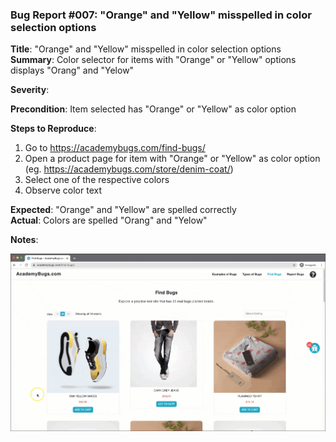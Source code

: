 ### Bug Report #007: "Orange" and "Yellow" misspelled in color selection options

**Title**: "Orange" and "Yellow" misspelled in color selection options  
**Summary**: Color selector for items with "Orange" or "Yellow" options displays "Orang" and "Yelow"  

**Severity**: 

**Precondition**: Item selected has "Orange" or "Yellow" as color option

**Steps to Reproduce**:  
1. Go to https://academybugs.com/find-bugs/
2. Open a product page for item with "Orange" or "Yellow" as color option (eg. https://academybugs.com/store/denim-coat/)
3. Select one of the respective colors
4. Observe color text

**Expected**: "Orange" and "Yellow" are spelled correctly  
**Actual**: Colors are spelled "Orang" and "Yelow"

**Notes**: 

![Orange and Yellow misspelled](007-product-color-misspelled.gif)